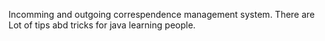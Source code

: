 Incomming and outgoing correspendence management system. There are Lot of tips abd tricks for java learning people.
